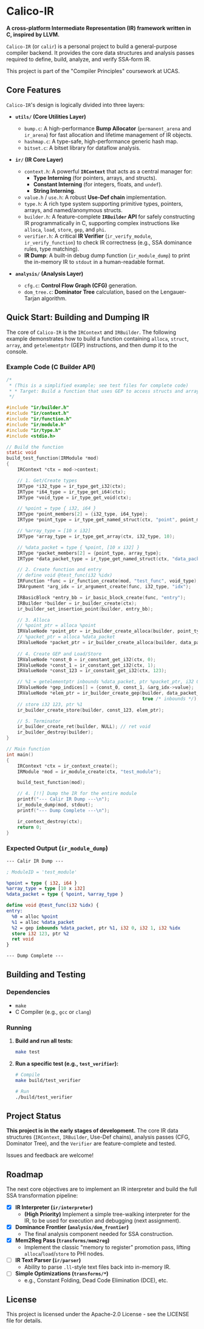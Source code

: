 # Calico-IR

**A cross-platform Intermediate Representation (IR) framework written in C, inspired by LLVM.**

`Calico-IR` (or `calir`) is a personal project to build a general-purpose compiler backend. It provides the core data structures and analysis passes required to define, build, analyze, and verify SSA-form IR.

This project is part of the "Compiler Principles" coursework at UCAS.

## Core Features

`Calico-IR`'s design is logically divided into three layers:

* **`utils/` (Core Utilities Layer)**
    * `bump.c`: A high-performance **Bump Allocator** (`permanent_arena` and `ir_arena`) for fast allocation and lifetime management of IR objects.
    * `hashmap.c`: A type-safe, high-performance generic hash map.
    * `bitset.c`: A bitset library for dataflow analysis.

* **`ir/` (IR Core Layer)**
    * `context.h`: A powerful **`IRContext`** that acts as a central manager for:
        * **Type Interning** (for pointers, arrays, and structs).
        * **Constant Interning** (for integers, floats, and `undef`).
        * **String Interning**.
    * `value.h` / `use.h`: A robust **Use-Def chain** implementation.
    * `type.h`: A rich type system supporting primitive types, pointers, arrays, and named/anonymous structs.
    * `builder.h`: A feature-complete **`IRBuilder` API** for safely constructing IR programmatically in C, supporting complex instructions like `alloca`, `load`, `store`, `gep`, and `phi`.
    * `verifier.h`: A critical **IR Verifier** (`ir_verify_module`, `ir_verify_function`) to check IR correctness (e.g., SSA dominance rules, type matching).
    * **IR Dump**: A built-in debug dump function (`ir_module_dump`) to print the in-memory IR to `stdout` in a human-readable format.

* **`analysis/` (Analysis Layer)**
    * `cfg.c`: **Control Flow Graph (CFG)** generation.
    * `dom_tree.c`: **Dominator Tree** calculation, based on the Lengauer-Tarjan algorithm.

## Quick Start: Building and Dumping IR

The core of `Calico-IR` is the `IRContext` and `IRBuilder`. The following example demonstrates how to build a function containing `alloca`, `struct`, `array`, and `getelementptr` (GEP) instructions, and then dump it to the console.

### Example Code (C Builder API)

```c
/*
 * (This is a simplified example; see test files for complete code)
 * * Target: Build a function that uses GEP to access structs and arrays
 */

#include "ir/builder.h"
#include "ir/context.h"
#include "ir/function.h"
#include "ir/module.h"
#include "ir/type.h"
#include <stdio.h>

// Build the function
static void
build_test_function(IRModule *mod)
{
    IRContext *ctx = mod->context;

    // 1. Get/Create types
    IRType *i32_type = ir_type_get_i32(ctx);
    IRType *i64_type = ir_type_get_i64(ctx);
    IRType *void_type = ir_type_get_void(ctx);

    // %point = type { i32, i64 }
    IRType *point_members[2] = {i32_type, i64_type};
    IRType *point_type = ir_type_get_named_struct(ctx, "point", point_members, 2);

    // %array_type = [10 x i32]
    IRType *array_type = ir_type_get_array(ctx, i32_type, 10);

    // %data_packet = type { %point, [10 x i32] }
    IRType *packet_members[2] = {point_type, array_type};
    IRType *data_packet_type = ir_type_get_named_struct(ctx, "data_packet", packet_members, 2);

    // 2. Create function and entry
    // define void @test_func(i32 %idx)
    IRFunction *func = ir_function_create(mod, "test_func", void_type);
    IRArgument *arg_idx = ir_argument_create(func, i32_type, "idx");

    IRBasicBlock *entry_bb = ir_basic_block_create(func, "entry");
    IRBuilder *builder = ir_builder_create(ctx);
    ir_builder_set_insertion_point(builder, entry_bb);

    // 3. Alloca 
    // %point_ptr = alloca %point
    IRValueNode *point_ptr = ir_builder_create_alloca(builder, point_type);
    // %packet_ptr = alloca %data_packet
    IRValueNode *packet_ptr = ir_builder_create_alloca(builder, data_packet_type);
    
    // 4. Create GEP and Load/Store
    IRValueNode *const_0 = ir_constant_get_i32(ctx, 0);
    IRValueNode *const_1 = ir_constant_get_i32(ctx, 1);
    IRValueNode *const_123 = ir_constant_get_i32(ctx, 123);

    // %1 = getelementptr inbounds %data_packet, ptr %packet_ptr, i32 0, i32 1, i32 %idx
    IRValueNode *gep_indices[] = {const_0, const_1, &arg_idx->value};
    IRValueNode *elem_ptr = ir_builder_create_gep(builder, data_packet_type, packet_ptr, gep_indices, 3,
                                                  true /* inbounds */); 
    // store i32 123, ptr %1
    ir_builder_create_store(builder, const_123, elem_ptr);

    // 5. Terminator
    ir_builder_create_ret(builder, NULL); // ret void
    ir_builder_destroy(builder);
}

// Main function
int main()
{
    IRContext *ctx = ir_context_create();
    IRModule *mod = ir_module_create(ctx, "test_module");

    build_test_function(mod);

    // 4. [!!] Dump the IR for the entire module
    printf("--- Calir IR Dump ---\n");
    ir_module_dump(mod, stdout);
    printf("--- Dump Complete ---\n");

    ir_context_destroy(ctx);
    return 0;
}
````

### Expected Output (`ir_module_dump`)

```llvm
--- Calir IR Dump ---

; ModuleID = 'test_module'

%point = type { i32, i64 }
%array_type = type [10 x i32]
%data_packet = type { %point, %array_type }

define void @test_func(i32 %idx) {
entry:
  %0 = alloc %point
  %1 = alloc %data_packet
  %2 = gep inbounds %data_packet, ptr %1, i32 0, i32 1, i32 %idx
  store i32 123, ptr %2
  ret void
}

--- Dump Complete ---
```

## Building and Testing

### Dependencies

  * `make`
  * C Compiler (e.g., `gcc` or `clang`)

### Running

1.  **Build and run all tests:**

    ```bash
    make test
    ```

2.  **Run a specific test (e.g., `test_verifier`):**

    ```bash
    # Compile
    make build/test_verifier

    # Run
    ./build/test_verifier
    ```

## Project Status

**This project is in the early stages of development.** The core IR data structures (`IRContext`, `IRBuilder`, Use-Def chains), analysis passes (CFG, Dominator Tree), and the `Verifier` are feature-complete and tested.

Issues and feedback are welcome\!

## Roadmap

The next core objectives are to implement an IR interpreter and build the full SSA transformation pipeline:

  - [x] **IR Interpreter (`ir/interpreter`)**
      * **(High Priority)** Implement a simple tree-walking interpreter for the IR, to be used for execution and debugging (next assignment).
  - [x] **Dominance Frontier (`analysis/dom_frontier`)**
      * The final analysis component needed for SSA construction.
  - [x] **Mem2Reg Pass (`transforms/mem2reg`)**
      * Implement the classic "memory to register" promotion pass, lifting `alloca`/`load`/`store` to PHI nodes.
  - [ ] **IR Text Parser (`ir/parser`)**
      * Ability to parse `.ll`-style text files back into in-memory IR.
  - [ ] **Simple Optimizations (`transforms/*`)**
      * e.g., Constant Folding, Dead Code Elimination (DCE), etc.

## License

This project is licensed under the Apache-2.0 License - see the LICENSE file for details.
